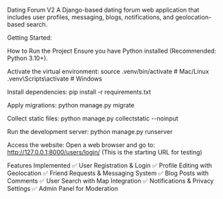 Dating Forum V2
A Django-based dating forum web application that includes user profiles, messaging, blogs, notifications, and geolocation-based search.

Getting Started:


How to Run the Project
Ensure you have Python installed (Recommended: Python 3.10+).

Activate the virtual environment:
source .venv/bin/activate  # Mac/Linux
.venv\Scripts\activate  # Windows

Install dependencies:
pip install -r requirements.txt

Apply migrations:
python manage.py migrate

Collect static files:
python manage.py collectstatic --noinput

Run the development server:
python manage.py runserver

Access the website:
Open a web browser and go to:
http://127.0.0.1:8000/users/login/
(This is the starting URL for testing)

Features Implemented
✅ User Registration & Login
✅ Profile Editing with Geolocation
✅ Friend Requests & Messaging System
✅ Blog Posts with Comments
✅ User Search with Map Integration
✅ Notifications & Privacy Settings
✅ Admin Panel for Moderation
